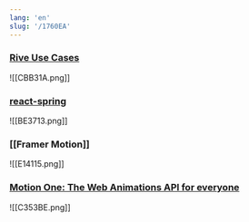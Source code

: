 ```yaml
---
lang: 'en'
slug: '/1760EA'
---
```


### [Rive Use Cases](https://rive.app/use-cases)

![[CBB31A.png]]

### [react-spring](https://beta.react-spring.dev/)

![[BE3713.png]]

### [[Framer Motion]]

![[E14115.png]]

### [Motion One: The Web Animations API for everyone](https://motion.dev/)

![[C353BE.png]]
